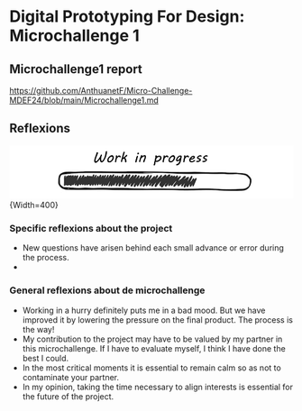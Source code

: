 # **Digital Prototyping For Design: Microchallenge 1**

## Microchallenge1 report

https://github.com/AnthuanetF/Micro-Challenge-MDEF24/blob/main/Microchallenge1.md


## Reflexions
![WIP](../../images/WIP.png){Width=400}
### Specific reflexions about the project
- New questions have arisen behind each small advance or error during the process.
- 


### General reflexions about de microchallenge
- Working in a hurry definitely puts me in a bad mood. But we have improved it by lowering the pressure on the final product. The process is the way!
- My contribution to the project may have to be valued by my partner in this microchallenge. If I have to evaluate myself, I think I have done the best I could.
- In the most critical moments it is essential to remain calm so as not to contaminate your partner.
- In my opinion, taking the time necessary to align interests is essential for the future of the project.